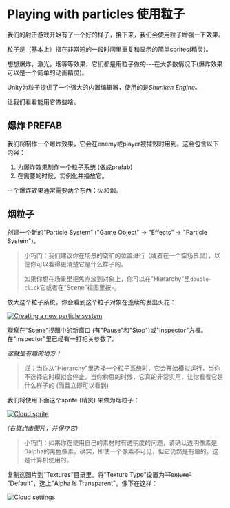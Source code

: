 # Playing with particles 使用粒子

我们的射击游戏开始有了一个好的样子，接下来，我们会使用粒子增强一下效果。

粒子是（基本上）指在非常短的一段时间里重复和显示的简单sprites(精灵)。

想想爆炸，激光，烟等等效果，它们都是用粒子做的---在大多数情况下(爆炸效果可以是一个简单的动画精灵)。

Unity为粒子提供了一个强大的内置编辑器，使用的是*Shuriken Engine*。

让我们看看能用它做些啥。

## 爆炸 PREFAB

我们将制作一个爆炸效果，它会在enemy或player被摧毁时用到。这会包含以下内容：

1. 为爆炸效果制作一个粒子系统 (做成prefab)
2. 在需要的时候，实例化并播放它。

一个爆炸效果通常需要两个东西：火和烟。

## 烟粒子

创建一个新的“Particle System” ("Game Object" -> "Effects" -> "Particle System")。

> 小巧门：我们建议你在场景的空旷的位置进行（或者在一个空场景里），以便你可以看得更清楚它是什么样子的。
>
> 如果你想在场景里把焦点放到对象上，你可以在"Hierarchy"里`double-click`它或者在“Scene”视图里按`F`。

放大这个粒子系统，你会看到这个粒子对象在连续的发出火花：

[![Creating a new particle system](https://pixelnest.io/tutorials/2d-game-unity/particles/-img/new_particle_system.png)](https://pixelnest.io/tutorials/2d-game-unity/particles/-img/new_particle_system.png)

观察在“Scene”视图中的新窗口 (有"Pause"和"Stop")或"Inspector"方框。在"Inspector"里已经有一打相关参数了。

*这就是有趣的地方！*

> *注*：当你从"Hierarchy"里选择一个粒子系统时，它会开始模拟运行，当你不选择它时模拟会停止。当你构思的时候，它真的非常实用，让你看看它是什么样子的 (而且立即可以看到)

我们将使用下面这个sprite (精灵) 来做为烟粒子：

[![Cloud sprite](https://pixelnest.io/tutorials/2d-game-unity/particles/-img/cloud.png)](https://pixelnest.io/tutorials/2d-game-unity/particles/-img/cloud.png)

*(右键点击图片，并保存它)*

> 小巧门：如果你在使用自己的素材时有透明度的问题，请确认透明像素是0alpha的黑色像素。确实，即使一个像素不可见，但它仍然是有值的。这是计算机使用的。

复制这图片到"Textures"目录里。将"Texture Type"设置为~~"Texture"~~ "Default"，选上"Alpha Is Transparent"。像下在这样：

[![Cloud settings](https://pixelnest.io/tutorials/2d-game-unity/particles/-img/cloud_settings.png)](https://pixelnest.io/tutorials/2d-game-unity/particles/-img/cloud_settings.png)

